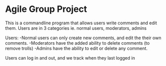 
# Agile Group Project 
This is a commandline program that allows users write comments and edit them. 
Users are in 3 categories ie. normal users, moderators, admins

Users: 
-Normal users can only create new comments, and edit the their own comments. 
-Moderators have the added ability to delete comments (to remove trolls) 
-Admins have the ability to edit or delete any comment. 

Users can log in and out, and we track when they last logged in
